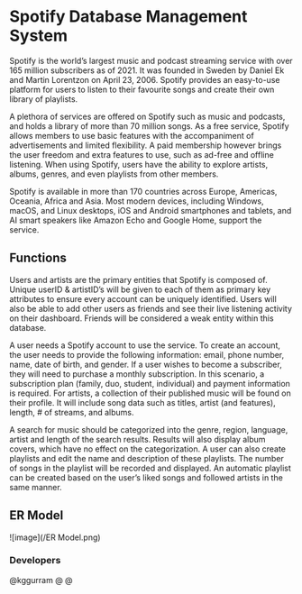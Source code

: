 # Spotify Database Management System
 
Spotify is the world’s largest music and podcast streaming service with over 165 million subscribers as of 2021. It was founded in Sweden by Daniel Ek and Martin Lorentzon on April 23, 2006. Spotify provides an easy-to-use platform for users to listen to their favourite songs and create their own library of playlists. 

A plethora of services are offered on Spotify such as music and podcasts, and holds a library of more than 70 million songs. As a free service, Spotify allows members to use basic features with the accompaniment of advertisements and limited flexibility. A paid membership however brings the user freedom and extra features to use, such as ad-free and offline listening. When using Spotify, users have the ability to explore artists, albums, genres, and even playlists from other members.

Spotify is available in more than 170 countries across Europe, Americas, Oceania, Africa and Asia. Most modern devices, including Windows, macOS, and Linux desktops, iOS and Android smartphones and tablets, and AI smart speakers like Amazon Echo and Google Home, support the service.

## Functions

Users and artists are the primary entities that Spotify is composed of. Unique userID & artistID’s will be given to each of them as primary key attributes to ensure every account can be uniquely identified. Users will also be able to add other users as friends and see their live listening activity on their dashboard. Friends will be considered a weak entity within this database.

A user needs a Spotify account to use the service. To create an account, the user needs to provide the following information: email, phone number, name, date of birth, and gender. If a user wishes to become a subscriber, they will need to purchase a monthly subscription. In this scenario, a subscription plan (family, duo, student, individual)  and payment information is required. For artists, a collection of their published music will be found on their profile. It will include song data such as titles, artist (and features), length, # of streams, and albums. 

A search for music should be categorized into the genre, region, language, artist and length of the search results. Results will also display album covers, which have no effect on the categorization. A user can also create playlists and edit the name and description of these playlists. The number of songs in the playlist will be recorded and displayed. An automatic playlist can be created based on the user’s liked songs and followed artists in the same manner.

## ER Model

![image](/ER Model.png)

### Developers

@kggurram @ @